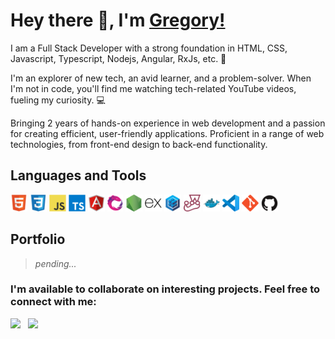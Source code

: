 # Hey there 👋, I'm [Gregory!](https://github.com/gregoarcenta/)

I am a Full Stack Developer with a strong foundation in HTML, CSS, Javascript, Typescript, Nodejs, Angular, RxJs, etc. 🚀

I'm an explorer of new tech, an avid learner, and a problem-solver. When I'm not in code, you'll find me watching tech-related YouTube videos, fueling my curiosity. 💻

Bringing 2 years of hands-on experience in web development and a passion for creating efficient, user-friendly applications. Proficient in a range of web technologies, from front-end design to back-end functionality.

## Languages and Tools

<code><img height="27" src="https://raw.githubusercontent.com/devicons/devicon/55609aa5bd817ff167afce0d965585c92040787a/icons/html5/html5-original.svg" alt="HTML"></code>
<code><img height="27" src="https://raw.githubusercontent.com/devicons/devicon/55609aa5bd817ff167afce0d965585c92040787a/icons/css3/css3-original.svg" alt="CSS"></code>
<code><img height="27" src="https://raw.githubusercontent.com/devicons/devicon/55609aa5bd817ff167afce0d965585c92040787a/icons/javascript/javascript-original.svg" alt="javascript"></code>
<code><img height="27" src="https://raw.githubusercontent.com/devicons/devicon/55609aa5bd817ff167afce0d965585c92040787a/icons/typescript/typescript-original.svg" alt="typescript"></code>
<code><img height="27" src="https://raw.githubusercontent.com/devicons/devicon/55609aa5bd817ff167afce0d965585c92040787a/icons/angularjs/angularjs-original.svg" alt="angular"></code>
<code><img height="27" src="https://raw.githubusercontent.com/gregoarcenta/gregoarcenta/06203858b9e359aa2cee102f2ff8fdb74828047b/assets/rxjs-icon.svg" alt="rxjs"></code>
<code><img height="27" src="https://raw.githubusercontent.com/github/explore/80688e429a7d4ef2fca1e82350fe8e3517d3494d/topics/nodejs/nodejs.png" alt="nodejs"></code>
<code><img height="27" src="https://raw.githubusercontent.com/devicons/devicon/55609aa5bd817ff167afce0d965585c92040787a/icons/express/express-original.svg" alt="express"></code>
<code><img height="27" src="https://raw.githubusercontent.com/devicons/devicon/55609aa5bd817ff167afce0d965585c92040787a/icons/sequelize/sequelize-original.svg" alt="sequelize"></code>
<code><img height="27" src="https://raw.githubusercontent.com/devicons/devicon/55609aa5bd817ff167afce0d965585c92040787a/icons/jest/jest-plain.svg" alt="jest"></code>
<code><img height="27" src="https://raw.githubusercontent.com/devicons/devicon/55609aa5bd817ff167afce0d965585c92040787a/icons/docker/docker-original.svg" alt="docker"></code>
<code><img height="27" src="https://raw.githubusercontent.com/devicons/devicon/55609aa5bd817ff167afce0d965585c92040787a/icons/vscode/vscode-original.svg" alt="vs code"></code>
<code><img height="27" src="https://raw.githubusercontent.com/devicons/devicon/master/icons/git/git-original.svg" alt="git"></code>
<code><img height="27" src="https://raw.githubusercontent.com/devicons/devicon/55609aa5bd817ff167afce0d965585c92040787a/icons/github/github-original.svg" alt="github"></code>

## Portfolio

> _pending..._

### I'm available to collaborate on interesting projects. Feel free to connect with me:

[<img src="https://img.icons8.com/color/48/000000/linkedin.png" width="3.5%"/>](https://www.linkedin.com/in/gregoarcenta/) &nbsp; <a href="mailto:gregoarcenta@gmail.com"> <img src="https://img.icons8.com/fluent/48/000000/gmail.png" width="3.5%"/>
